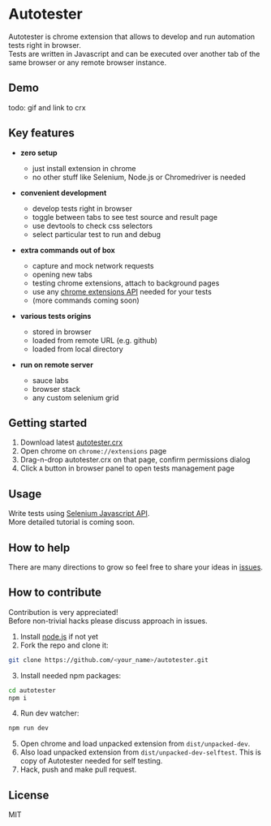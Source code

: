# Autotester
Autotester is chrome extension that allows to develop and run automation tests right in browser.  
Tests are written in Javascript and can be executed over another tab of the same browser or any remote browser instance.

## Demo 
todo: gif and link to crx

## Key features
* **zero setup**
    * just install extension in chrome
    * no other stuff like Selenium, Node.js or Chromedriver is needed
   
* **convenient development**
    * develop tests right in browser
    * toggle between tabs to see test source and result page
    * use devtools to check css selectors
    * select particular test to run and debug
    
* **extra commands out of box**
    * capture and mock network requests
    * opening new tabs
    * testing chrome extensions, attach to background pages
    * use any [chrome extensions API](https://developer.chrome.com/extensions/api_index) needed for your tests
    * (more commands coming soon)

* **various tests origins**
    * stored in browser
    * loaded from remote URL (e.g. github)
    * loaded from local directory

* **run on remote server**
    * sauce labs
    * browser stack
    * any custom selenium grid


## Getting started
1. Download latest [autotester.crx](https://vitalets.github.io/autotester/releases/autotester.crx)
2. Open chrome on `chrome://extensions` page
3. Drag-n-drop autotester.crx on that page, confirm permissions dialog
4. Click `A` button in browser panel to open tests management page

## Usage
Write tests using [Selenium Javascript API](http://seleniumhq.github.io/selenium/docs/api/javascript/index.html).  
More detailed tutorial is coming soon.

## How to help
There are many directions to grow so feel free to share your ideas in [issues](/issues).

## How to contribute
Contribution is very appreciated!  
Before non-trivial hacks please discuss approach in issues.

1. Install [node.js](https://nodejs.org) if not yet
2. Fork the repo and clone it:
```bash
git clone https://github.com/<your_name>/autotester.git
```
3. Install needed npm packages:
```bash
cd autotester
npm i
```
4. Run dev watcher:
```bash
npm run dev
```
5. Open chrome and load unpacked extension from `dist/unpacked-dev`.
6. Also load unpacked extension from `dist/unpacked-dev-selftest`. This is copy of Autotester needed for self testing.
7. Hack, push and make pull request. 

## License
MIT
